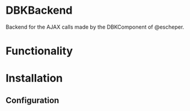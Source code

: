 DBKBackend
==========

Backend for the AJAX calls made by the DBKComponent of @escheper.


Functionality
=============


Installation
============


Configuration
-------------
